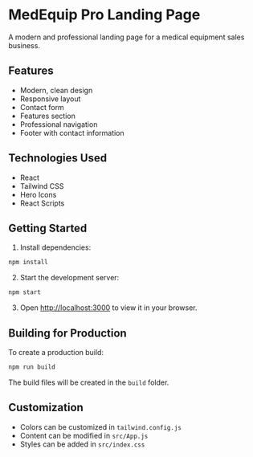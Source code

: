 # MedEquip Pro Landing Page

A modern and professional landing page for a medical equipment sales business.

## Features

- Modern, clean design
- Responsive layout
- Contact form
- Features section
- Professional navigation
- Footer with contact information

## Technologies Used

- React
- Tailwind CSS
- Hero Icons
- React Scripts

## Getting Started

1. Install dependencies:

```bash
npm install
```

2. Start the development server:

```bash
npm start
```

3. Open [http://localhost:3000](http://localhost:3000) to view it in your browser.

## Building for Production

To create a production build:

```bash
npm run build
```

The build files will be created in the `build` folder.

## Customization

- Colors can be customized in `tailwind.config.js`
- Content can be modified in `src/App.js`
- Styles can be added in `src/index.css`
